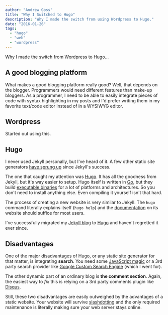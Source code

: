 ```yaml
---
author: "Andrew Goss"
title: "Why I Switched to Hugo"
description: "Why I made the switch from using Wordpress to Hugo."
date: "2016-01-26"
tags:
  - "hugo"
  - "web"
  - "wordpress"
---
```


Why I made the switch from Wordpress to Hugo…

## A good blogging platform

What makes a good blogging platform really good? Well, that depends on the blogger. Programmers would need different features than make-up bloggers. As a programmer, I need to be able to easily integrate pieces of code with syntax highlighting in my posts and I'd prefer writing them in my favorite text/code editor instead of in a WYSIWYG editor.

## Wordpress

Started out using this.

## Hugo

I never used Jekyll personally, but I've heard of it. A few other static site generators <a href="https://www.staticgen.com" target="_blank">have sprung up</a> since Jekyll's success.

The one that caught my attention was [Hugo](http://gohugo.io). It has all the goodness from Jekyll, but it's way easier to setup. Hugo itself is written in [Go](http://golang.org), but they build [executable binaries](https://github.com/spf13/hugo/releases) for a lot of platforms and architectures. So you don't need to install anything else. Even compiling it yourself isn't that hard.

The process of creating a new website is very similar to Jekyll. The `hugo` command literally explains itself (`hugo help`) and the [documentation](http://gohugo.io/overview/introduction/) on its website should suffice for most users.

I've successfully migrated my [Jekyll blog](https://github.com/SamuelDebruyn/samueldebruyn.github.io/tree/5f5719a9d4519f8fbd4cdfffa2a10b3f066401ef) to [Hugo](https://github.com/SamuelDebruyn/sa.muel.be-hugo) and haven't regretted it ever since.

## Disadvantages

One of the major disadvantages of Hugo, or any static site generator for that matter, is integrating **search**. You need some [JavaScript magic](http://discuss.gohugo.io/t/how-are-you-implementing-site-search/986/14) or a 3rd party search provider like [Google Custom Search Engine](https://cse.google.com) (which I went for).

The other dynamic part of an ordinary blog is **the comment section**. Again, the easiest way to *fix* this is relying on a 3rd party comments plugin like [Disqus](https://disqus.com/).

Still, these two disadvantages are easily outweighed by the advantages of a static website. Your website will survive [slashdotting](https://en.wikipedia.org/wiki/Slashdot_effect) and the only required maintenance is literally making sure your web server stays online.